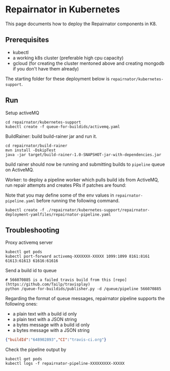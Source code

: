 # Repairnator in Kubernetes

This page documents how to deploy the Repairnator components in K8.

## Prerequisites

* kubectl
* a working k8s cluster (preferable high cpu capacity)
* gcloud (for creating the cluster mentoned above and creating mongodb if you don't have them already)

The starting folder for these deployment below is `repairnator/kubernetes-support`.

## Run

Setup activeMQ

```
cd repairnator/kubernetes-support
kubectl create -f queue-for-buildids/activemq.yaml
```

BuildRainer: build build-rainer jar and run it.

```
cd repairnator/build-rainer
mvn install -DskipTest
java -jar target/build-rainer-1.0-SNAPSHOT-jar-with-dependencies.jar
```

build rainer should now be running and submitting builds to `pipeline` queue on ActiveMQ.

Worker: to deploy a pipeline worker which pulls build ids from ActiveMQ, run repair attempts and creates PRs if patches are found:

Note that you may define some of the env values in `repairnator-pipeline.yaml` before running the following command.  

```
kubectl create -f ./repairnator/kubernetes-support/repairnator-deployment-yamlfiles/repairnator-pipeline.yaml
```


## Troubleshooting

Proxy activemq server 

```
kubectl get pods
kubectl port-forward activemq-XXXXXXX-XXXXX 1099:1099 8161:8161 61613:61613 61616:61616
```

Send a build id to queue 

```
# 566070885 is a failed travis build from this [repo](https://github.com/Tailp/travisplay)
python /queue-for-buildids/publisher.py -d /queue/pipeline 566070885
```

Regarding the format of queue messages, repairnator pipeline supports the following ones:

- a plain text with a build id only  
- a plain text with a JSON string  
- a bytes message with a build id only  
- a bytes message with a JSON string

```json
{"buildId":"648902893","CI":"travis-ci.org"}
```

Check the pipeline output by

```
kubectl get pods 
kubectl logs -f repairnator-pipeline-XXXXXXXXX-XXXXX
```
